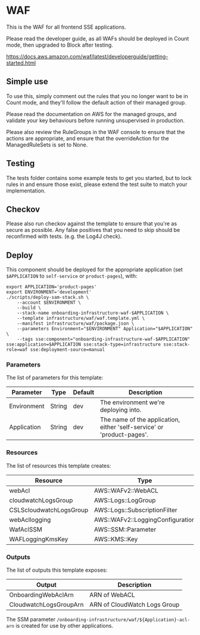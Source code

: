 # WAF

This is the WAF for all frontend SSE applications.

Please read the developer guide, as all WAFs should be deployed in Count mode, then upgraded to Block after testing.

https://docs.aws.amazon.com/waf/latest/developerguide/getting-started.html

## Simple use

To use this, simply comment out the rules that you no longer want to be in Count mode, and they'll follow the default action of their managed group.

Please read the documentation on AWS for the managed groups, and validate your key behaviours before running unsupervised in production.

Please also review the RuleGroups in the WAF console to ensure that the actions are appropriate, and ensure that the overrideAction for the ManagedRuleSets is set to None.

## Testing

The tests folder contains some example tests to get you started, but to lock rules in and ensure those exist, please extend the test suite to match your implementation.

## Checkov

Please also run checkov against the template to ensure that you're as secure as possible.  Any false positives that you need to skip should be reconfirmed with tests. (e.g. the Log4J check).

## Deploy

This component should be deployed for the appropriate application (set `$APPLICATION` to `self-service` or `product-pages`), with:

```
export APPLICATION='product-pages'
export ENVIRONMENT='development'
./scripts/deploy-sam-stack.sh \
    --account $ENVIRONMENT \
    --build \
    --stack-name onboarding-infrastructure-waf-$APPLICATION \
    --template infrastructure/waf/waf.template.yml \
    --manifest infrastructure/waf/package.json \
    --parameters Environment="$ENVIRONMENT" Application="$APPLICATION" \
    --tags sse:component="onboarding-infrastructure-waf-$APPLICATION" sse:application=$APPLICATION sse:stack-type=infrastructure sse:stack-role=waf sse:deployment-source=manual
```

### Parameters
The list of parameters for this template:

| Parameter   | Type   | Default   | Description                                                           |
|-------------|--------|-----------|-----------------------------------------------------------------------|
| Environment | String | dev | The environment we're deploying into.                                 |
| Application | String | dev | The name of the application, either 'self-service' or 'product-pages'. |


### Resources
The list of resources this template creates:

| Resource         | Type   |
|------------------|--------|
| webAcl | AWS::WAFv2::WebACL |
| cloudwatchLogsGroup | AWS::Logs::LogGroup |
| CSLScloudwatchLogsGroup | AWS::Logs::SubscriptionFilter |
| webAcllogging | AWS::WAFv2::LoggingConfiguration |
| WafAclSSM | AWS::SSM::Parameter |
| WAFLoggingKmsKey | AWS::KMS::Key |


### Outputs
The list of outputs this template exposes:

| Output           | Description   |
|------------------|---------------|
| OnboardingWebAclArn | ARN of WebACL |
| CloudwatchLogsGroupArn | ARN of CloudWatch Logs Group |

The SSM parameter `/onboarding-infrastructure/waf/${Application}-acl-arn` is created for use by other applications.
